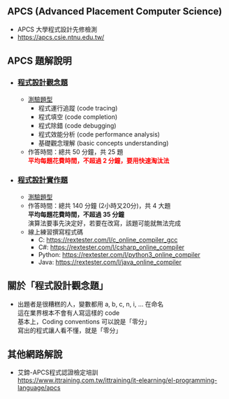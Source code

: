 ## APCS (Advanced Placement Computer Science)
 - APCS 大學程式設計先修檢測
 - https://apcs.csie.ntnu.edu.tw/
 
## APCS 題解說明
 - ### [程式設計觀念題](程式設計觀念題)
   - [測驗題型](https://apcs.csie.ntnu.edu.tw/index.php/questionstypes/)
     - 程式運行追蹤 (code tracing)
     - 程式填空 (code completion)
     - 程式除錯 (code debugging)
     - 程式效能分析 (code performance analysis)
     - 基礎觀念理解 (basic concepts understanding) 
   - 作答時間：總共 50 分鐘，共 25 題
     <br><b style="color: red">平均每題花費時間，不超過 2 分鐘，要用快速淘汰法</b>
     <br>
 - ### [程式設計實作題](程式設計實作題)
   - [測驗題型](https://apcs.csie.ntnu.edu.tw/index.php/questionstypes/)
   - 作答時間：總共 140 分鐘 (2小時又20分)，共 4 大題
     <br><b>平均每題花費時間，不超過 35 分鐘</b>
     <br>演算法要事先決定好，若要在改寫，該題可能就無法完成
     <br>
   - 線上練習撰寫程式碼
     - C: https://rextester.com/l/c_online_compiler_gcc
     - C#: https://rextester.com/l/csharp_online_compiler
     - Python: https://rextester.com/l/python3_online_compiler
     - Java: https://rextester.com/l/java_online_compiler
     

## 關於「程式設計觀念題」
 - 出題者是很糟糕的人，變數都用 a, b, c, n, i, ... 在命名
   <br>這在業界根本不會有人寫這樣的 code
   <br>基本上，Coding conventions 可以說是「零分」
   <br>寫出的程式讓人看不懂，就是「零分」

## 其他網路解說
 - 艾鍗-APCS程式認證檢定培訓
   <br>https://www.ittraining.com.tw/ittraining/it-elearning/el-programming-language/apcs

